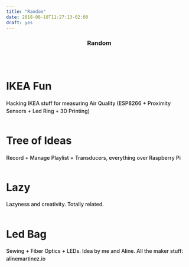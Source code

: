 ```yaml
---
title: "Random"
date: 2018-08-18T11:27:13-02:00
draft: yes
---
```


<style type="text/css">
	body {
	  font-size: 14px;
	  font-weight: 500;
	  -webkit-font-smoothing: antialiased;
	}

	.title {
	  font-family: "Raleway";
	  font-size: 24px;
	  font-weight: 700;
	  color: #5D4037;
	  text-align: center;
	}

	p {
	  line-height: 1.5em;
	}

	h1 + p, p + p {
	  margin-top: 10px;
	}

	.container {
	  /*padding: 40px 80px;*/
	  display: flex;
	  flex-wrap: wrap;
	  justify-content: space-between;
	}

	.card-wrap {
	  margin: 10px;
	  -webkit-transform: perspective(800px);
	          transform: perspective(800px);
	  -webkit-transform-style: preserve-3d;
	          transform-style: preserve-3d;
	  cursor: pointer;
	}
	.card-wrap:hover .card-info {
	  -webkit-transform: translateY(0);
	          transform: translateY(0);
	}
	.card-wrap:hover .card-info p {
	  opacity: 1;
	}
	.card-wrap:hover .card-info, .card-wrap:hover .card-info p {
	  transition: 0.6s cubic-bezier(0.23, 1, 0.32, 1);
	}
	.card-wrap:hover .card-info:after {
	  transition: 5s cubic-bezier(0.23, 1, 0.32, 1);
	  opacity: 1;
	  -webkit-transform: translateY(0);
	          transform: translateY(0);
	}
	.card-wrap:hover .card-bg {
	  transition: 0.6s cubic-bezier(0.23, 1, 0.32, 1), opacity 5s cubic-bezier(0.23, 1, 0.32, 1);
	  opacity: 0.8;
	}
	.card-wrap:hover .card {
	  transition: 0.6s cubic-bezier(0.23, 1, 0.32, 1), box-shadow 2s cubic-bezier(0.23, 1, 0.32, 1);
	  box-shadow: rgba(255, 255, 255, 0.2) 0 0 40px 5px, white 0 0 0 1px, rgba(0, 0, 0, 0.66) 0 30px 60px 0, inset #333 0 0 0 5px, inset white 0 0 0 6px;
	}

	.card {
	  position: relative;
	  flex: 0 0 240px;
	  width: 240px;
	  height: 320px;
	  background-color: #333;
	  overflow: hidden;
	  border-radius: 10px;
	  box-shadow: rgba(0, 0, 0, 0.66) 0 30px 60px 0, inset #333 0 0 0 5px, inset rgba(255, 255, 255, 0.5) 0 0 0 6px;
	  transition: 1s cubic-bezier(0.445, 0.05, 0.55, 0.95);
	}

	.card-bg {
	  opacity: 0.5;
	  position: absolute;
	  /*top: -20px;
	  left: -20px;*/
	  width: 100%;
	  height: 100%;
	  /*padding: 20px;*/
	  background-repeat: no-repeat;
	  background-position: center;
	  background-size: cover;
	  transition: 1s cubic-bezier(0.445, 0.05, 0.55, 0.95), opacity 5s 1s cubic-bezier(0.445, 0.05, 0.55, 0.95);
	  pointer-events: none;
	}

	.card-info {
	  padding: 20px;
	  position: absolute;
	  bottom: 0;
	  color: #fff;
	  -webkit-transform: translateY(40%);
	          transform: translateY(40%);
	  transition: 0.6s 1.6s cubic-bezier(0.215, 0.61, 0.355, 1);
	}
	.card-info p {
	  opacity: 0;
	  color: white;
	  text-shadow: black 0 2px 3px;
	  transition: 0.6s 1.6s cubic-bezier(0.215, 0.61, 0.355, 1);
	}
	.card-info * {
	  position: relative;
	  z-index: 1;
	}
	.card-info:after {
	  content: '';
	  position: absolute;
	  top: 0;
	  left: 0;
	  z-index: 0;
	  width: 100%;
	  height: 100%;
	  background-image: linear-gradient(to bottom, transparent 0%, rgba(0, 0, 0, 0.6) 100%);
	  background-blend-mode: overlay;
	  opacity: 0;
	  -webkit-transform: translateY(100%);
	          transform: translateY(100%);
	  transition: 5s 1s cubic-bezier(0.445, 0.05, 0.55, 0.95);
	}

	.card-info h1 {
	  font-size: 28px;
	  font-weight: 700;
	  text-shadow: rgba(0, 0, 0, 0.5) 0 10px 10px;
	}
</style>

<div class="">
	<center>
		<h3>Random</h3>
	</center>
	<br>
	<br>
	<div id="app" class="container">
	  <card data-image="https://media.giphy.com/media/PQMTllhpoIBfRTjEyk/giphy.gif">
	    <h1 slot="header">IKEA Fun</h1>
	    <p slot="content">Hacking IKEA stuff for measuring Air Quality (ESP8266 + Proximity Sensors + Led Ring + 3D Printing) </p>
	  </card>
	  <card data-image="https://media.giphy.com/media/X7qVPGwHqKktUlrK3q/giphy.gif">
	    <h1 slot="header">Tree of Ideas</h1>
	    <p slot="content">Record + Manage Playlist + Transducers, everything over Raspberry Pi</p>
	  </card>
	  <card data-image="https://media.giphy.com/media/1i4tj1iTwSAco9KUzL/giphy.gif">
	    <h1 slot="header">Lazy</h1>
	    <p slot="content">Lazyness and creativity. Totally related.</p>
	  </card>
	  <card data-image="https://media.giphy.com/media/67ThDYMzoGWFk7NKk7/giphy.gif">
	    <h1 slot="header">Led Bag</h1>
	    <p slot="content">Sewing + Fiber Optics + LEDs. Idea by me and Aline. All the maker stuff: alinemartinez.io</p>
	  </card>
	</div>

</div>

<script src="https://cdnjs.cloudflare.com/ajax/libs/vue/2.0.1/vue.min.js"></script>
<script type="text/javascript">
	Vue.config.devtools = true;

	Vue.component('card', {
	  template: '\n    <div class="card-wrap"\n      @mousemove="handleMouseMove"\n      @mouseenter="handleMouseEnter"\n      @mouseleave="handleMouseLeave"\n      ref="card">\n      <div class="card"\n        :style="cardStyle">\n        <div class="card-bg" :style="[cardBgTransform, cardBgImage]"></div>\n        <div class="card-info">\n          <slot name="header"></slot>\n          <slot name="content"></slot>\n        </div>\n      </div>\n    </div>',
	  mounted: function mounted() {
	    this.width = this.$refs.card.offsetWidth;
	    this.height = this.$refs.card.offsetHeight;
	  },
	  props: ['dataImage'],
	  data: function data() {return {
	      width: 0,
	      height: 0,
	      mouseX: 0,
	      mouseY: 0,
	      mouseLeaveDelay: null };},

	  computed: {
	    mousePX: function mousePX() {
	      return this.mouseX / this.width;
	    },
	    mousePY: function mousePY() {
	      return this.mouseY / this.height;
	    },
	    cardStyle: function cardStyle() {
	      var rX = this.mousePX * 30;
	      var rY = this.mousePY * -30;
	      return {
	        transform: 'rotateY(' + rX + 'deg) rotateX(' + rY + 'deg)' };

	    },
	    cardBgTransform: function cardBgTransform() {
	      var tX = this.mousePX * -1;
	      var tY = this.mousePY * -1;
	      return {
	        transform: 'translateX(' + tX + 'px) translateY(' + tY + 'px)' };

	    },
	    cardBgImage: function cardBgImage() {
	      return {
	        backgroundImage: 'url(' + this.dataImage + ')' };

	    } },

	  methods: {
	    handleMouseMove: function handleMouseMove(e) {
	      this.mouseX = e.pageX - this.$refs.card.offsetLeft - this.width / 2;
	      this.mouseY = e.pageY - this.$refs.card.offsetTop - this.height / 2;
	    },
	    handleMouseEnter: function handleMouseEnter() {
	      clearTimeout(this.mouseLeaveDelay);
	    },
	    handleMouseLeave: function handleMouseLeave() {var _this = this;
	      this.mouseLeaveDelay = setTimeout(function () {
	        _this.mouseX = 0;
	        _this.mouseY = 0;
	      }, 1000);
	    } } });

	var app = new Vue({
  		el: '#app' });
</script>

